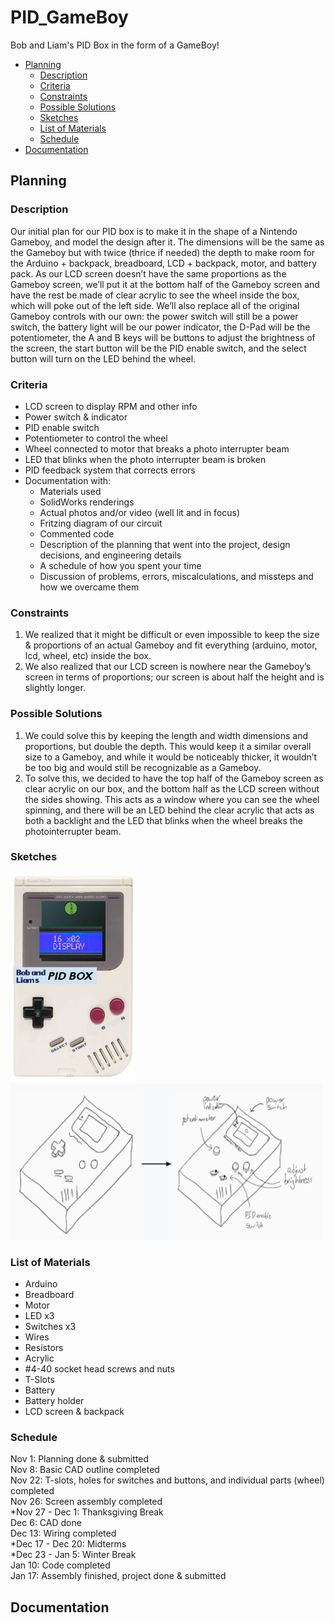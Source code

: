 # PID_GameBoy
Bob and Liam's PID Box in the form of a GameBoy!
- [Planning](https://github.com/lschenc41/PID_GameBoy/blob/master/README.md#planning)
  - [Description](https://github.com/lschenc41/PID_GameBoy/blob/master/README.md#description)
  - [Criteria](https://github.com/lschenc41/PID_GameBoy/blob/master/README.md#criteria)
  - [Constraints](https://github.com/lschenc41/PID_GameBoy/blob/master/README.md#constraints)
  - [Possible Solutions](https://github.com/lschenc41/PID_GameBoy/blob/master/README.md#possible-solutions)
  - [Sketches](https://github.com/lschenc41/PID_GameBoy/blob/master/README.md#sketches)
  - [List of Materials](https://github.com/lschenc41/PID_GameBoy/blob/master/README.md#list-of-materials)
  - [Schedule](https://github.com/lschenc41/PID_GameBoy/blob/master/README.md#schedule)
- [Documentation](https://github.com/lschenc41/PID_GameBoy/blob/master/README.md#documentation)
  
## Planning
### Description
Our initial plan for our PID box is to make it in the shape of a Nintendo Gameboy, and model the design after it. The dimensions will be the same as the Gameboy but with twice (thrice if needed) the depth to make room for the Arduino + backpack, breadboard, LCD + backpack, motor, and battery pack. As our LCD screen doesn’t have the same proportions as the Gameboy screen, we’ll put it at the bottom half of the Gameboy screen and have the rest be made of clear acrylic to see the wheel inside the box, which will poke out of the left side. We’ll also replace all of the original Gameboy controls with our own: the power switch will still be a power switch, the battery light will be our power indicator, the D-Pad will be the potentiometer, the A and B keys will be buttons to adjust the brightness of the screen, the start button will be the PID enable switch, and the select button will turn on the LED behind the wheel.
### Criteria
- LCD screen to display RPM and other info
- Power switch & indicator
- PID enable switch
- Potentiometer to control the wheel
- Wheel connected to motor that breaks a photo interrupter beam
- LED that blinks when the photo interrupter beam is broken
- PID feedback system that corrects errors
- Documentation with:
  - Materials used
  - SolidWorks renderings
  - Actual photos and/or video (well lit and in focus)
  - Fritzing diagram of our circuit
  - Commented code
  - Description of the planning that went into the project, design decisions, and engineering details
  - A schedule of how you spent your time
  - Discussion of problems, errors, miscalculations, and missteps and how we overcame them
### Constraints
1. We realized that it might be difficult or even impossible to keep the size & proportions of an actual Gameboy and fit everything (arduino, motor, lcd, wheel, etc) inside the box.
2. We also realized that our LCD screen is nowhere near the Gameboy’s screen in terms of proportions; our screen is about half the height and is slightly longer.
### Possible Solutions
1. We could solve this by keeping the length and width dimensions and proportions, but double the depth. This would keep it a similar overall size to a Gameboy, and while it would be noticeably thicker, it wouldn’t be too big and would still be recognizable as a Gameboy.
2. To solve this, we decided to have the top half of the Gameboy screen as clear acrylic on our box, and the bottom half as the LCD screen without the sides showing. This acts as a window where you can see the wheel spinning, and there will be an LED behind the clear acrylic that acts as both a backlight and the LED that blinks when the wheel breaks the photointerrupter beam.
### Sketches
<img src="https://github.com/lschenc41/PID_GameBoy/blob/master/Media/PID_Gameboy_Image.PNG" alt="PID_Gameboy_Image" width="200" height="333"> <img src="https://github.com/lschenc41/PID_GameBoy/blob/master/Media/PID_Gameboy_Sketch.PNG" alt="PID_Gameboy_Sketch" width="500" height="250">
### List of Materials
- Arduino
- Breadboard
- Motor
- LED x3
- Switches x3
- Wires 
- Resistors
- Acrylic
- #4-40 socket head screws and nuts
- T-Slots
- Battery
- Battery holder
- LCD screen & backpack
### Schedule
Nov 1: Planning done & submitted\
Nov 8: Basic CAD outline completed\
Nov 22: T-slots, holes for switches and buttons, and individual parts (wheel) completed\
Nov 26: Screen assembly completed\
\*Nov 27 - Dec 1: Thanksgiving Break\
Dec 6: CAD done\
Dec 13: Wiring completed\
\*Dec 17 - Dec 20: Midterms\
\*Dec 23 - Jan 5: Winter Break\
Jan 10: Code completed\
Jan 17: Assembly finished, project done & submitted
## Documentation
